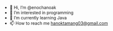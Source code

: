 - 👋 Hi, I’m @enochanoak
- 👀 I’m interested in programming 
- 🌱 I’m currently learning Java
- 📫 How to reach me hanoktamang03@gmail.com

<!---
enochanoak/enochanoak is a ✨ special ✨ repository because its `README.md` (this file) appears on your GitHub profile.
You can click the Preview link to take a look at your changes.
--->
